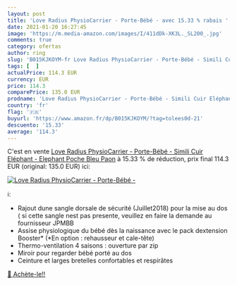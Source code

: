 ```yaml
---
layout: post
title: 'Love Radius PhysioCarrier - Porte-Bébé - avec 15.33 % rabais '
date: 2021-01-20 16:27:45
image: 'https://m.media-amazon.com/images/I/411dDk-XK3L._SL200_.jpg'
comments: true
category: ofertas
author: ring
slug: 'B015KJKOYM-fr Love Radius PhysioCarrier - Porte-Bébé - Simili Cuir...'
tags: [  ]
actualPrice: 114.3 EUR
currency: EUR
price: 114.3
comparePrice: 135.0 EUR
prodname: 'Love Radius PhysioCarrier - Porte-Bébé - Simili Cuir Eléphant - Elephant Poche Bleu Paon'
country: 'fr'
flag: '🇫🇷'
buyurl: 'https://www.amazon.fr/dp/B015KJKOYM/?tag=tolees0d-21'
descuento: '15.33'
average: '114.3'
---
```


C'est en vente [Love Radius PhysioCarrier - Porte-Bébé - Simili Cuir Eléphant - Elephant Poche Bleu Paon](https://www.amazon.fr/dp/B015KJKOYM/?tag=tolees0d-21)  à  15.33 % de réduction, prix final  114.3 EUR (original: 135.0 EUR) ici:

[![Love Radius PhysioCarrier - Porte-Bébé -](https://m.media-amazon.com/images/I/411dDk-XK3L._SL200_.jpg)](https://www.amazon.fr/dp/B015KJKOYM/?tag=tolees0d-21)

ℹ️:

- Rajout dune sangle dorsale de sécurité (Juillet2018) pour la mise au dos ( si cette sangle nest pas presente, veuillez en faire la demande au fournisseur JPMBB
- Assise physiologique du bébé dès la naissance avec le pack dextension Booster* (*En option : rehausseur et cale-tête)
- Thermo-ventilation 4 saisons : ouverture par zip
- Miroir pour regarder bébé porté au dos
- Ceinture et larges bretelles confortables et respirâtes

[🛒 Achète-le!!](https://www.amazon.fr/dp/B015KJKOYM/?tag=tolees0d-21)
